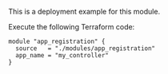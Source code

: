 This is a deployment example for this module.

Execute the following Terraform code:

```hcl
module "app_registration" {
  source   = "./modules/app_registration"
  app_name = "my_controller"
}
```
